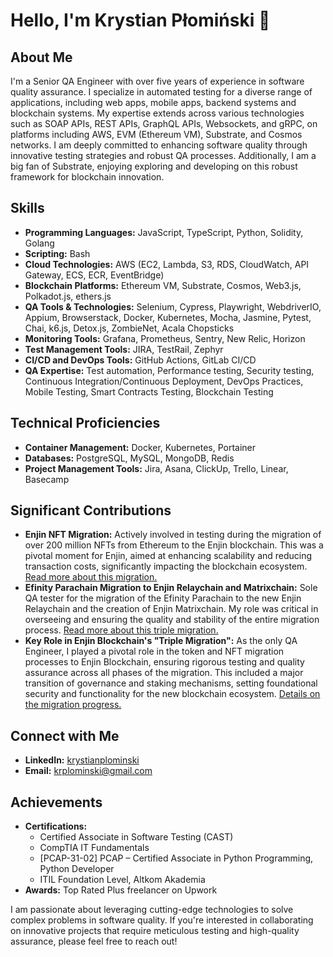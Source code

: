 # Hello, I'm Krystian Płomiński 👋

## About Me
I'm a Senior QA Engineer with over five years of experience in software quality assurance. I specialize in automated testing for a diverse range of applications, including web apps, mobile apps, backend systems and blockchain systems. My expertise extends across various technologies such as SOAP APIs, REST APIs, GraphQL APIs, Websockets, and gRPC, on platforms including AWS, EVM (Ethereum VM), Substrate, and Cosmos networks. I am deeply committed to enhancing software quality through innovative testing strategies and robust QA processes. Additionally, I am a big fan of Substrate, enjoying exploring and developing on this robust framework for blockchain innovation.

## Skills
- **Programming Languages:** JavaScript, TypeScript, Python, Solidity, Golang
- **Scripting:** Bash
- **Cloud Technologies:** AWS (EC2, Lambda, S3, RDS, CloudWatch, API Gateway, ECS, ECR, EventBridge)
- **Blockchain Platforms:** Ethereum VM, Substrate, Cosmos, Web3.js, Polkadot.js, ethers.js
- **QA Tools & Technologies:** 
  Selenium, Cypress, Playwright, WebdriverIO, Appium, Browserstack, Docker, Kubernetes, Mocha, Jasmine, Pytest, Chai, k6.js, Detox.js, ZombieNet, Acala Chopsticks
- **Monitoring Tools:** Grafana, Prometheus, Sentry, New Relic, Horizon
- **Test Management Tools:** JIRA, TestRail, Zephyr
- **CI/CD and DevOps Tools:** GitHub Actions, GitLab CI/CD
- **QA Expertise:** 
  Test automation, Performance testing, Security testing, Continuous Integration/Continuous Deployment, DevOps Practices, Mobile Testing, Smart Contracts Testing, Blockchain Testing

## Technical Proficiencies
- **Container Management:** Docker, Kubernetes, Portainer
- **Databases:** PostgreSQL, MySQL, MongoDB, Redis
- **Project Management Tools:** Jira, Asana, ClickUp, Trello, Linear, Basecamp

## Significant Contributions
- **Enjin NFT Migration:** Actively involved in testing during the migration of over 200 million NFTs from Ethereum to the Enjin blockchain. This was a pivotal moment for Enjin, aimed at enhancing scalability and reducing transaction costs, significantly impacting the blockchain ecosystem. [Read more about this migration.](https://cointelegraph.com/news/200-million-nfts-migration-ethereum-enjin-blockchain)
- **Efinity Parachain Migration to Enjin Relaychain and Matrixchain:** Sole QA tester for the migration of the Efinity Parachain to the new Enjin Relaychain and the creation of Enjin Matrixchain. My role was critical in overseeing and ensuring the quality and stability of the entire migration process. [Read more about this triple migration.](https://cointelegraph.com/news/nft-platform-enjin-forks-polkadot-parachain-efinity-to-new-mainnet)
- **Key Role in Enjin Blockchain's "Triple Migration":** As the only QA Engineer, I played a pivotal role in the token and NFT migration processes to Enjin Blockchain, ensuring rigorous testing and quality assurance across all phases of the migration. This included a major transition of governance and staking mechanisms, setting foundational security and functionality for the new blockchain ecosystem. [Details on the migration progress.](https://enjin.io/blog/enjin-blockchain-migration-successful-51-complete-in-first-60-days)

## Connect with Me
- **LinkedIn:** [krystianplominski](https://www.linkedin.com/in/krystianplominski)
- **Email:** [krplominski@gmail.com](mailto:krplominski@gmail.com)

## Achievements
- **Certifications:** 
  - Certified Associate in Software Testing (CAST)
  - CompTIA IT Fundamentals 
  - [PCAP-31-02] PCAP – Certified Associate in Python Programming, Python Developer 
  - ITIL Foundation Level, Altkom Akademia
- **Awards:** Top Rated Plus freelancer on Upwork

I am passionate about leveraging cutting-edge technologies to solve complex problems in software quality. If you're interested in collaborating on innovative projects that require meticulous testing and high-quality assurance, please feel free to reach out!
